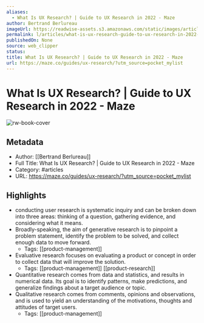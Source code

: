 ```yaml
---
aliases:
  - What Is UX Research? | Guide to UX Research in 2022 - Maze
author: Bertrand Berlureau
imageUrl: https://readwise-assets.s3.amazonaws.com/static/images/article2.74d541386bbf.png
permalink: l/articles/what-is-ux-research-guide-to-ux-research-in-2022-maze
publishedOn: None
source: web_clipper
status: 
title: What Is UX Research? | Guide to UX Research in 2022 - Maze
url: https://maze.co/guides/ux-research/?utm_source=pocket_mylist
---
```

# What Is UX Research? | Guide to UX Research in 2022 - Maze

![rw-book-cover](https://readwise-assets.s3.amazonaws.com/static/images/article2.74d541386bbf.png)

## Metadata

- Author: [[Bertrand Berlureau]]
- Full Title: What Is UX Research? | Guide to UX Research in 2022 - Maze
- Category: #articles
- URL: https://maze.co/guides/ux-research/?utm_source=pocket_mylist

## Highlights

- conducting user research is systematic inquiry and can be broken down into three areas: thinking of a question, gathering evidence, and considering what it means.
- Broadly-speaking, the aim of generative research is to pinpoint a problem statement, identify the problem to be solved, and collect enough data to move forward.
    - Tags: [[product-management]]
- Evaluative research focuses on evaluating a product or concept in order to collect data that will improve the solution.
    - Tags: [[product-management]] [[product-research]]
- Quantitative research comes from data and statistics, and results in numerical data. Its goal is to identify patterns, make predictions, and generalize findings about a target audience or topic.
- Qualitative research comes from comments, opinions and observations, and is used to yield an understanding of the motivations, thoughts and attitudes of target users.
    - Tags: [[product-management]]
